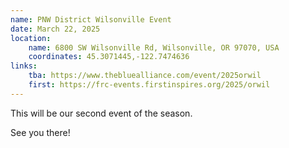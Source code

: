 ```yaml
---
name: PNW District Wilsonville Event
date: March 22, 2025
location:
    name: 6800 SW Wilsonville Rd, Wilsonville, OR 97070, USA
    coordinates: 45.3071445,-122.7474636
links:
    tba: https://www.thebluealliance.com/event/2025orwil
    first: https://frc-events.firstinspires.org/2025/orwil
---
```


This will be our second event of the season.

See you there!